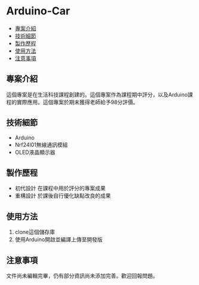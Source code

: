 # Arduino-Car

- [專案介紹](#專案介紹) 
- [技術細節](#技術細節) 
- [製作歷程](#製作歷程) 
- [使用方法](#使用方法) 
- [注意事項](#注意事項) 

## 專案介紹
這個專案是在生活科技課程創建的。這個專案作為課程期中評分，以及Arduino課程的實際應用。這個專案於期末獲得老師給予98分評價。

## 技術細節
- Arduino
- Nrf24l01無線通訊模組
- OLED液晶顯示器

## 製作歷程
- 初代設計 在課程中用於評分的專案成果
- 重構設計 於課後自行優化缺點改良的成果
## 使用方法
1. clone這個儲存庫
2. 使用Arduino開啟並編譯上傳至開發版

## 注意事項
文件尚未編輯完畢，仍有部分資訊尚未添加完善。歡迎回報問題。